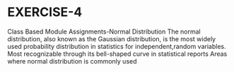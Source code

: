 # EXERCISE-4
Class Based Module Assignments-Normal Distribution
The normal distribution, also known as the Gaussian distribution, is the most widely used probability distribution in statistics for independent,random variables.
Most recognizable through its bell-shaped curve in statistical reports
Areas where normal distribution is commonly used 
